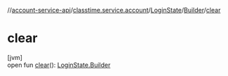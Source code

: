 //[account-service-api](../../../../index.md)/[classtime.service.account](../../index.md)/[LoginState](../index.md)/[Builder](index.md)/[clear](clear.md)

# clear

[jvm]\
open fun [clear](clear.md)(): [LoginState.Builder](index.md)

